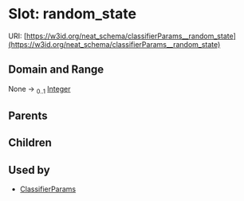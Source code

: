 
# Slot: random_state




URI: [https://w3id.org/neat_schema/classifierParams__random_state](https://w3id.org/neat_schema/classifierParams__random_state)


## Domain and Range

None &#8594;  <sub>0..1</sub> [Integer](types/Integer.md)

## Parents


## Children


## Used by

 * [ClassifierParams](ClassifierParams.md)

